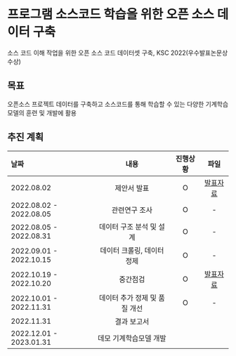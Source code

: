 # 프로그램 소스코드 학습을 위한 오픈 소스 데이터 구축
소스 코드 이해 작업을 위한 오픈 소스 코드 데이터셋 구축, KSC 2022(우수발표논문상 수상)

## 목표
오픈소스 프로젝트 데이터를 구축하고 소스코드를 통해 학습할 수 있는 다양한 기계학습 모델의 훈련 및 개발에 활용

## 추진 계획
|날짜|내용|진행상황|파일|
|:---|:---:|:---:|:---:|
|2022.08.02|제안서 발표|O|[발표자료](./ppt/제안서발표_0802.pdf)|
|2022.08.02 - 2022.08.05|관련연구 조사|O|-|
|2022.08.05 - 2022.08.31|데이터 구조 분석 및 설계|O|-|
|2022.09.01 - 2022.10.15|데이터 크롤링, 데이터 정제|O|-|
|2022.10.19 - 2022.10.20|중간점검|O|[발표자료](./ppt/데이터공모전중간점검.pdf)|
|2022.10.01 - 2022.11.31|데이터 추가 정제 및 품질 개선|O|-|
|2022.11.31|결과 보고서|||
|2022.12.01 - 2023.01.31|데모 기계학습모델 개발|||


